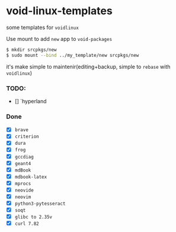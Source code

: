 # void-linux-templates
some templates for `voidlinux`

Use mount to add `new` app to `void-packages`
```bash
$ mkdir srcpkgs/new
$ sudo mount --bind ../my_template/new srcpkgs/new
```
it's make simple to maintenir(editing+backup, simple to `rebase` with `voidlinux`)

### TODO:
- [] `hyperland

### Done
- [x] `brave`
- [x] `criterion`
- [x] `dura`
- [x] `frog`
- [x] `gccdiag`
- [x] `geant4`
- [x] `mdBook`
- [x] `mdbook-latex`
- [x] `mprocs`
- [x] `neovide`
- [x] `neovim`
- [x] `python3-pytesseract`
- [x] `soqt`
- [x] `glibc to 2.35v`
- [x] `curl 7.82`
